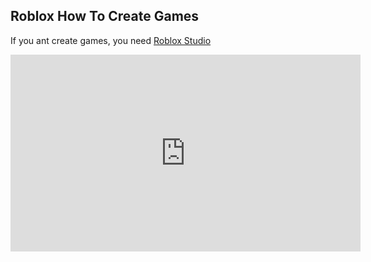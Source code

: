 ## Roblox How To Create Games

If you ant create games, you need [Roblox Studio](https://www.roblox.com/create)

<iframe width="560" height="315" src="https://www.youtube.com/embed/9QyAJmpLEH4" frameborder="0" allow="autoplay; encrypted-media" allowfullscreen></iframe>






